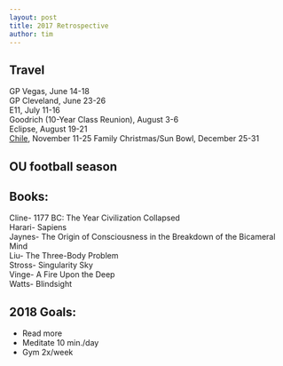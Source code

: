 ```yaml
---
layout: post
title: 2017 Retrospective
author: tim
---
```


Travel
---
GP Vegas, June 14-18  
GP Cleveland, June 23-26  
E11, July 11-16  
Goodrich (10-Year Class Reunion), August 3-6  
Eclipse, August 19-21  
[Chile](), November 11-25
Family Christmas/Sun Bowl, December 25-31

OU football season
---

Books:
---
Cline- 1177 BC: The Year Civilization Collapsed  
Harari- Sapiens  
Jaynes- The Origin of Consciousness in the Breakdown of the Bicameral Mind  
Liu- The Three-Body Problem  
Stross- Singularity Sky  
Vinge- A Fire Upon the Deep  
Watts- Blindsight  

2018 Goals:
---
* Read more
* Meditate 10 min./day
* Gym 2x/week
